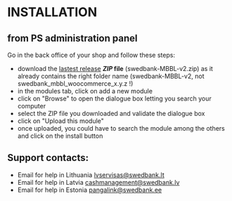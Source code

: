 # INSTALLATION
## from PS administration panel

Go in the back office of your shop and follow these steps:
- download the [lastest release](https://github.com/Swedbank-SPP/swedbank_mbbl_woocommerce/releases/latest/download/swedbank-MBBL-v2.zip) **_ZIP_ file** (swedbank-MBBL-v2.zip) as it already contains the right folder name (swedbank-MBBL-v2, not swedbank_mbbl_woocommerce_x.y.z !)
- in the modules tab, click on add a new module
- click on "Browse" to open the dialogue box letting you search your computer
- select the ZIP file you downloaded and validate the dialogue box
- click on "Upload this module"
- once uploaded, you could have to search the module among the others and click on the install button


## Support contacts:
- Email for help in Lithuania lvservisas@swedbank.lt
- Email for help in Latvia cashmanagement@swedbank.lv
- Email for help in Estonia pangalink@swedbank.ee
